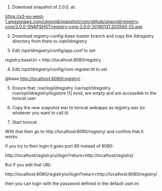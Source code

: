 1. Download snapshot of 2.0.0, at:

https://s3-eu-west-1.amazonaws.com/ukgovld/snapshot/com/github/ukgovld/registry-core/2.0.0-SNAPSHOT/registry-core-2.0.0-20190131.203500-25.war

2. Download registry-config-base master branch and copy the 
/ldregistry directory from there to /opt/ldregistry

3. Edit /opt/ldregistry/config/app.conf to set:

registry.baseUri     = http://localhost:8080/registry

4. Edit /opt/ldregistry/config/root-register.ttl to set

@base <http://localhost:8080/registry/> .

5. Ensure that:
     /var/log/ldregistry
     /var/opt/ldregistry
     /var/opt/ldregistry/logstore [1]
exist, are empty and are accessible to the tomcat user

6. Copy the new snapshot war to tomcat webapps as registry.war (or whatever you want to call it)

7. Start tomcat

With that then go to http://localhost:8080/registry/ and confirm that it works.

If you try to then login it goes port 80 instead of 8080: 

http://localhost/registry/ui/login?return=http://localhost/registry/

But if you edit that URL:

http://localhost:8080/registry/ui/login?return=http://localhost:8080/registry/

then you can login with the password defined in the default user.ini
